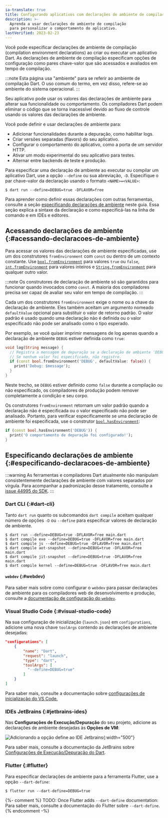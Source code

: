 ```yaml
---
ia-translate: true
title: Configurando aplicativos com declarações de ambiente de compilação
description: >-
  Aprenda a usar declarações de ambiente de compilação 
  para personalizar o comportamento do aplicativo.
lastVerified: 2023-02-23
---
```


Você pode especificar declarações de ambiente de compilação (compilation environment declarations) ao criar ou executar um aplicativo Dart.  As declarações de ambiente de compilação especificam opções de configuração como pares chave-valor que são acessados e avaliados em tempo de compilação.

:::note
Esta página usa "ambiente" para se referir ao ambiente de compilação Dart. O uso comum do termo, em vez disso, refere-se ao ambiente do sistema operacional.
:::

Seu aplicativo pode usar os valores das declarações de ambiente para alterar sua funcionalidade ou comportamento. Os compiladores Dart podem eliminar o código que se torna inacessível devido ao fluxo de controle usando os valores das declarações de ambiente.

Você pode definir e usar declarações de ambiente para:

* Adicionar funcionalidades durante a depuração, como habilitar logs.
* Criar versões separadas (flavors) do seu aplicativo.
* Configurar o comportamento do aplicativo, como a porta de um servidor HTTP.
* Ativar um modo experimental do seu aplicativo para testes.
* Alternar entre backends de teste e produção.

Para especificar uma declaração de ambiente ao executar ou compilar um aplicativo Dart, use a opção `--define` ou sua abreviação, `-D`. Especifique o par chave-valor da declaração usando o formato `<NAME>=<VALUE>`:

```console
$ dart run --define=DEBUG=true -DFLAVOR=free
```

Para aprender como definir essas declarações com outras ferramentas, consulte a seção [especificando declarações de ambiente][] neste guia. Essa seção explica a sintaxe da declaração e como especificá-las na linha de comando e em IDEs e editores.

[`dart run`]: /tools/dart-run
[`dart compile`]: /tools/dart-compile
[especificando declarações de ambiente]: #especificando-declaracoes-de-ambiente

## Acessando declarações de ambiente {:#acessando-declaracoes-de-ambiente}

Para acessar os valores das declarações de ambiente especificadas, use um dos construtores `fromEnvironment` com `const` ou dentro de um contexto constante. Use [`bool.fromEnvironment`][bool-from] para valores `true` ou `false`, [`int.fromEnvironment`][int-from] para valores inteiros e [`String.fromEnvironment`][string-from] para qualquer outro valor.

:::note
Os construtores de declaração de ambiente só são garantidos para funcionar quando invocados como `const`. A maioria dos compiladores precisa ser capaz de avaliar seu valor em tempo de compilação.
:::

Cada um dos construtores `fromEnvironment` exige o nome ou a chave da declaração de ambiente. Eles também aceitam um argumento nomeado `defaultValue` opcional para substituir o valor de retorno padrão. O valor padrão é usado quando uma declaração não é definida ou o valor especificado não pode ser analisado como o tipo esperado.

Por exemplo, se você quiser imprimir mensagens de log apenas quando a declaração de ambiente `DEBUG` estiver definida como `true`:

<?code-excerpt "misc/lib/development/environment_declarations.dart (debug-log)"?>
```dart
void log(String message) {
  // Registra a mensagem de depuração se a declaração de ambiente 'DEBUG' for `true`.
  // Se nenhum valor foi especificado, não registre.
  if (const bool.fromEnvironment('DEBUG', defaultValue: false)) {
    print('Debug: $message');
  }
}
```

Neste trecho, se `DEBUG` estiver definido como `false` durante a compilação ou não especificado, os compiladores de produção podem remover completamente a condição e seu corpo.

Os construtores `fromEnvironment` retornam um valor padrão quando a declaração não é especificada ou o valor especificado não pode ser analisado. Portanto, para verificar especificamente se uma declaração de ambiente foi especificada, use o construtor [`bool.hasEnvironment`][bool-has]:

<?code-excerpt "misc/lib/development/environment_declarations.dart (has-debug)"?>
```dart
if (const bool.hasEnvironment('DEBUG')) {
  print('O comportamento de depuração foi configurado!');
}
```

[string-from]: {{site.dart-api}}/dart-core/String/String.fromEnvironment.html
[int-from]: {{site.dart-api}}/dart-core/int/int.fromEnvironment.html
[bool-from]: {{site.dart-api}}/dart-core/bool/bool.fromEnvironment.html
[bool-has]: {{site.dart-api}}/dart-core/bool/bool.hasEnvironment.html

## Especificando declarações de ambiente {:#especificando-declaracoes-de-ambiente}

:::warning
As ferramentas e compiladores Dart atualmente não manipulam consistentemente declarações de ambiente com valores separados por vírgula. Para acompanhar a padronização desse tratamento, consulte a [issue 44995 do SDK][].
:::

[issue 44995 do SDK]: {{site.repo.dart.sdk}}/issues/44995

### Dart CLI {:#dart-cli}

Tanto `dart run` quanto os subcomandos `dart compile` aceitam qualquer número de opções `-D` ou `--define` para especificar valores de declaração de ambiente.

```console
$ dart run --define=DEBUG=true -DFLAVOR=free main.dart
$ dart compile exe --define=DEBUG=true -DFLAVOR=free main.dart
$ dart compile js --define=DEBUG=true -DFLAVOR=free main.dart
$ dart compile aot-snapshot --define=DEBUG=true -DFLAVOR=free main.dart
$ dart compile jit-snapshot --define=DEBUG=true -DFLAVOR=free main.dart
$ dart compile kernel --define=DEBUG=true -DFLAVOR=free main.dart
```

#### `webdev` {:#webdev}

Para saber mais sobre como configurar o `webdev` para passar declarações de ambiente para os compiladores web de desenvolvimento e produção, consulte a [documentação de configuração do `webdev`][webdev-config].

[webdev-config]: {{site.pub-pkg}}/build_web_compilers#configuring--d-environment-variables

### Visual Studio Code {:#visual-studio-code}

Na sua configuração de inicialização (`launch.json`) em `configurations`,
adicione uma nova chave `toolArgs` contendo as declarações de ambiente desejadas:

```json
"configurations": [
    {
        "name": "Dart",
        "request": "launch",
        "type": "dart",
        "toolArgs": [
          "--define=DEBUG=true"
        ]
    }
]
```

Para saber mais, consulte a documentação sobre [configurações de inicialização do VS Code.][VSC instructions]

[VSC instructions]: https://code.visualstudio.com/docs/editor/debugging#_launch-configurations

### IDEs JetBrains {:#jetbrains-ides}

Nas **Configurações de Execução/Depuração** do seu projeto, adicione as declarações de ambiente desejadas às **Opções de VM**:

![Adicionando a opção define ao IDE Jetbrains](/assets/img/env-decl-jetbrains.png){:width="500"}

Para saber mais, consulte a documentação da JetBrains sobre [Configurações de Execução/Depuração do Dart][jetbrains-run-debug].

[jetbrains-run-debug]: https://www.jetbrains.com/help/webstorm/run-debug-configuration-dart-command-line-application.html

### Flutter {:#flutter}

Para especificar declarações de ambiente para a ferramenta Flutter, use a opção `--dart-define`:

```console
$ flutter run --dart-define=DEBUG=true
```

{%- comment %}
  TODO: Once Flutter adds `--dart-define` documentation:
  Para saber mais, consulte a documentação do Flutter sobre `--dart-define`.
{% endcomment -%}

